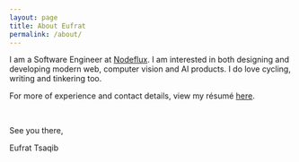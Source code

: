 ```yaml
---
layout: page
title: About Eufrat
permalink: /about/
---
```


I am a Software Engineer at [Nodeflux](http://nodeflux.io). I am interested in both designing and developing modern web, computer
vision and AI products. I do love cycling, writing and tinkering too.

For more of experience and contact details, view my résumé [here](/docs/resume.pdf).

&nbsp;
&nbsp;
&nbsp;
&nbsp;
&nbsp;
&nbsp;
&nbsp;
&nbsp;
&nbsp;
&nbsp;
&nbsp;

See you there,

Eufrat Tsaqib
